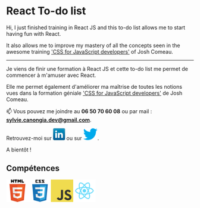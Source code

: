 # React To-do list

Hi, I just finished training in React JS and this to-do list allows me to start having fun with React.

It also allows me to improve my mastery of all the concepts seen in the awesome training ['CSS for JavaScript developers'](https://css-for-js.dev/) of Josh Comeau.

----------------------------------------------------------------------------------------------------------------------------

Je viens de finir une formation à React JS et cette to-do list me permet de commencer à m'amuser avec React.

Elle me permet également d'améliorer ma maîtrise de toutes les notions vues dans la formation géniale ['CSS for JavaScript developers'](https://css-for-js.dev/) de Josh Comeau.

📫 Vous pouvez me joindre au **06 50 70 60 08** ou par mail : **sylvie.canongia.dev@gmail.com**.

Retrouvez-moi sur [![LinkedIn][1.1]][1] ou sur [![Twitter][2.2]][2].

<!-- Icons -->

[1.1]: https://github.com/SylvieCanongia/SylvieCanongia/blob/main/images/linkedin.png (LinkedIn icon)
[2.2]: https://github.com/SylvieCanongia/SylvieCanongia/blob/main/images/twitter.png (twitter icon)

<!-- Links to your social media accounts -->

[1]: https://www.linkedin.com/in/sylvie-canongia/
[2]: https://twitter.com/CanongiaS

A bientôt !

## Compétences

<img align = "left" alt = "HTML" width = "60px" src = "https://raw.githubusercontent.com/github/explore/80688e429a7d4ef2fca1e82350fe8e3517d3494d/topics/html/html.png" />
<img align = "left" alt = "css" width = "60px" src = "https://raw.githubusercontent.com/github/explore/80688e429a7d4ef2fca1e82350fe8e3517d3494d/topics/css/css.png" />
<img align = "left" alt = "react-js" width = "60px" src = "https://raw.githubusercontent.com/github/explore/80688e429a7d4ef2fca1e82350fe8e3517d3494d/topics/javascript/javascript.png" />
<img align = "left" alt = "react-js" width = "60px" src = "https://raw.githubusercontent.com/github/explore/80688e429a7d4ef2fca1e82350fe8e3517d3494d/topics/react/react.png" />